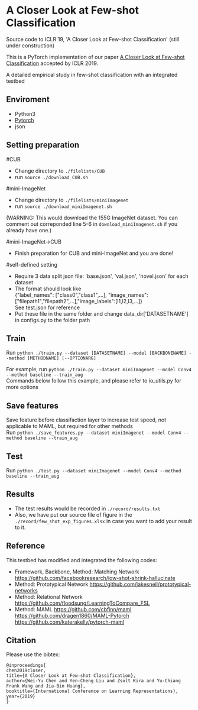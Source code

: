 # A Closer Look at Few-shot Classification
Source code to ICLR'19, 'A Closer Look at Few-shot Classification' (still under construction)

This is a PyTorch implementation of our paper [A Closer Look at Few-shot Classification](https://openreview.net/pdf?id=HkxLXnAcFQ) accepted by ICLR 2019.

A detailed empirical study in few-shot classification with an integrated testbed

## Enviroment
 - Python3
 - [Pytorch](http://pytorch.org/)
 - json

## Setting preparation
#CUB
* Change directory to `./filelists/CUB`
* run `source ./download_CUB.sh`

#mini-ImageNet
* Change directory to `./filelists/miniImagenet`
* run `source ./download_miniImagenet.sh` 

(WARNING: This would download the 155G ImageNet dataset. You can comment out correponded line 5-6 in `download_miniImagenet.sh` if you already have one.) 

#mini-ImageNet->CUB
* Finish preparation for CUB and mini-ImageNet and you are done!

#self-defined setting
* Require 3 data split json file: 'base.json', 'val.json', 'novel.json' for each dataset  
* The format should look like  
{"label_names": ["class0","class1",...], "image_names": ["filepath1","filepath2",...],"image_labels":[l1,l2,l3,...]}  
See test.json for reference
* Put these file in the same folder and change data_dir['DATASETNAME'] in configs.py to the folder path  

## Train
Run
```python ./train.py --dataset [DATASETNAME] --model [BACKBONENAME] --method [METHODNAME] [--OPTIONARG]```

For example, run `python ./train.py --dataset miniImagenet --model Conv4 --method baseline --train_aug`  
Commands below follow this example, and please refer to io_utils.py for more options

## Save features
Save feature before classifaction layer to increase test speed, not applicable to MAML, but required for other methods  
Run
```python ./save_features.py --dataset miniImagenet --model Conv4 --method baseline --train_aug```

## Test
Run
```python ./test.py --dataset miniImagenet --model Conv4 --method baseline --train_aug```

## Results
* The test results would be recorded in `./record/results.txt`
* Also, we have put our source file of figure in the `./record/few_shot_exp_figures.xlsx` in case you want to add your result to it.

## Reference
This testbed has modified and integrated the following codes:

* Framework, Backbone, Method: Matching Network
https://github.com/facebookresearch/low-shot-shrink-hallucinate 
* Method: Prototypical Network
https://github.com/jakesnell/prototypical-networks
* Method: Relational Network
https://github.com/floodsung/LearningToCompare_FSL
* Method: MAML
https://github.com/cbfinn/maml  
https://github.com/dragen1860/MAML-Pytorch  
https://github.com/katerakelly/pytorch-maml

## Citation
Please use the bibtex:
```
@inproceedings{
chen2019closer,
title={A Closer Look at Few-shot Classification},
author={Wei-Yu Chen and Yen-Cheng Liu and Zsolt Kira and Yu-Chiang Frank Wang and Jia-Bin Huang},
booktitle={International Conference on Learning Representations},
year={2019}
}
```
